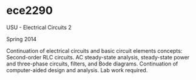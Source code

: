 # ece2290
USU - Electrical Circuits 2

Spring 2014

Continuation of electrical circuits and basic circuit elements concepts: Second-order RLC circuits. AC steady-state analysis, steady-state power and three-phase circuits, filters, and Bode diagrams. Continuation of computer-aided design and analysis. Lab work required.
